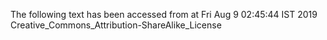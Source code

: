 The following text has been accessed from at Fri Aug 9 02:45:44 IST 2019
Creative_Commons_Attribution-ShareAlike_License
